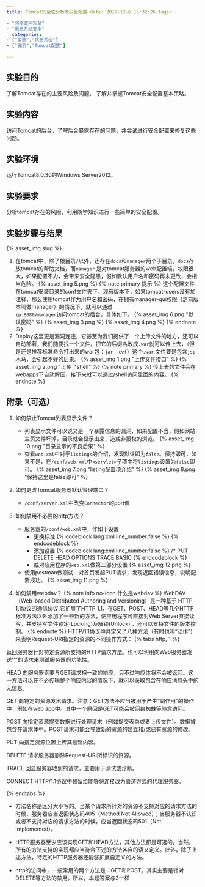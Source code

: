 ```yaml
---
title: Tomcat安全性分析及安全配置 date: 2019-12-6 15:32:26 tags:

- "网络空间安全"
- "信息系统安全"
  categories:
- ["实验","信息系统"]
- ["漏洞","Tomcat配置"]

---
```


## 实验目的

了解Tomcat存在的主要风险及问题。 了解并掌握Tomcat安全配置基本策略。

<!-- more -->

## 实验内容

访问Tomcat的后台，了解后台暴露存在的问题，并尝试进行安全配置来修复这些问题。

## 实验环境

运行Tomcat8.0.30的Windows Server2012。

## 实验要求

分析tomcat存在的风险，利用所学知识进行一些简单的安全配置。

## 实验步骤与结果

{% asset_img slug %}

1. 在tomcat中，除了根目录`/`以外，还存在`docs`和`manager`两个子目录，`docs`存放tomcat的帮助文档，而`manager`
   是对tomcat服务器的web配置端，权限很大，如果配置不力，会带来安全隐患，假如默认用户名和密码再未更改，会相当危险。 {% asset_img 5.png %} {% note primary 提示 %}
   这个配置文件在tomcat安装目录的conf文件夹下，现有版本下，如果tomcat-users没有加注释，那么使用tomcat作为用户名和密码，在拥有manager-gui权限（之前版本叫做manager）的情况下，就可以通过<code>
   ip:8080/manager</code>访问tomcat的后台，具体如下。 {% asset_img 6.png "默认密码" %} {% asset_img 3.png %} {% asset_img 4.png %} {%
   endnote %}
2. Deploy这里更是漏洞连连，它甚至为我们提供了一个上传文件的地方，还可以自动部著，我们随便找一个文件，把它的后缀名改成`.war`就可以传上去，（但是还是推荐标准命令打出来的war包：`jar -cvf`）这个`.war`
   文件要是包含`jsp`木马，会引起不好的后果。 {% asset_img 1.png "上传文件接口" %} {% asset_img 2.png "上传了shell" %} {% note primary %}
   传上去的文件会在webapps下自动解压，接下来就可以通过/shell访问里面的内容。 {% endnote %}

## 附录（可选）

1. 如何禁止Tomcat列表显示文件？
    - 列表显示文件可以说又是一个暴露信息的漏洞，如果配置不当，假如网站主页文件坏掉，目录就会显示出来，造成非授权的浏览。 {% asset_img 10.png "目录显示的不良后果" %}
    - 查看`web.xml`中对于`listings`的介绍，发现默认即为`false`。保持即可，如果不是，在`/conf/web.xml`中`<servlet>`子项中将`listings`设置为`false`即可。 {%
      asset_img 7.png "listing配置项介绍" %} {% asset_img 8.png "保持这里是false即可" %}

2. 如何更改Tomcat服务器默认管理端口？
    - `/conf/server.xml`中改变`Connector`的port值

3. 如何禁用不必要的http方法？
    - 服务器的`/conf/web.xml`中，作如下设置
        * 更换标准 {% codeblock lang:xml line_number:false %}
          <web-app xmlns="http://java.sun.com/xml/ns/j2ee"
          xmlns:xsi="http://www.w3.org/2001/XMLSchema-instance"
          xsi:schemaLocation="http://java.sun.com/xml/ns/j2ee/web-app_2_4.xsd"
          version="2.4">
          {% endcodeblock %}
        * 添加设置 {% codeblock lang:xml line_number:false %}
          <security-constraint>
          <web-resource-collection>
          <url-pattern>/*</url-pattern>
          <http-method>PUT</http-method>
          <http-method>DELETE</http-method>
          <http-method>HEAD</http-method>
          <http-method>OPTIONS</http-method>
          <http-method>TRACE</http-method>
          </web-resource-collection>
          <auth-constraint>
          </auth-constraint>
          </security-constraint>
          <login-config>
          <auth-method>BASIC</auth-method>
          </login-config>
          {% endcodeblock %}
        * 或对应用程序的`web.xml`做第二部分设置 {% asset_img 12.png %}
    - 使用postman做测试：对首页发起PUT请求，发现返回错误信息，说明配置成功。 {% asset_img 11.png %}

4. 如何禁用webdav？ {% note info no-icon 什么是webdav %} WebDAV（Web-based Distributed Authoring and Versioning）是一种基于 HTTP
   1.1协议的通信协议.它扩展了HTTP 1.1，在GET、POST、HEAD等几个HTTP标准方法以外添加了一些新的方法，使应用程序可直接对Web Server直接读写，并支持写文件锁定(Locking)及解锁(Unlock)
   ，还可以支持文件的版本控制。 {% endnote %} HTTP/1.1协议中共定义了八种方法（有时也叫“动作”）来表明Request-URI指定的资源的不同操作方式： {% tabs http, 1 %}

<!-- tab OPTIONS -->
返回服务器针对特定资源所支持的HTTP请求方法。也可以利用向Web服务器发送'*'的请求来测试服务器的功能性。
<!-- endtab -->
<!-- tab HEAD -->
HEAD 向服务器索要与GET请求相一致的响应，只不过响应体将不会被返回。这一方法可以在不必传输整个响应内容的情况下，就可以获取包含在响应消息头中的元信息。
<!-- endtab -->
<!-- tab GET-->
GET 向特定的资源发出请求。注意：GET方法不应当被用于产生“副作用”的操作中，例如在web app中。其中一个原因是GET可能会被网络蜘蛛等随意访问。
<!-- endtab -->
<!-- tab POST -->
POST 向指定资源提交数据进行处理请求（例如提交表单或者上传文件）。数据被包含在请求体中。POST请求可能会导致新的资源的建立和/或已有资源的修改。
<!-- endtab -->
<!-- tab PUT -->
PUT 向指定资源位置上传其最新内容。
<!-- endtab -->
<!-- tab DELETE -->
DELETE 请求服务器删除Request-URI所标识的资源。
<!-- endtab -->
<!-- tab TRACE -->
TRACE 回显服务器收到的请求，主要用于测试或诊断。
<!-- endtab -->
<!-- tab CONNECT -->
CONNECT HTTP/1.1协议中预留给能够将连接改为管道方式的代理服务器。
<!-- endtab -->
{% endtabs %}

* 方法名称是区分大小写的。当某个请求所针对的资源不支持对应的请求方法的时候，服务器应当返回状态码405（Method Not Allowed）；当服务器不认识或者不支持对应的请求方法的时候，应当返回状态码501（Not
  Implemented）。

* HTTP服务器至少应该实现GET和HEAD方法，其他方法都是可选的。当然，所有的方法支持的实现都应当符合下述的方法各自的语义定义。此外，除了上述方法，特定的HTTP服务器还能够扩展自定义的方法。
* http的访问中，一般常用的两个方法是：GET和POST。其实主要是针对DELETE等方法的禁用。所以，本题答案与3一样
